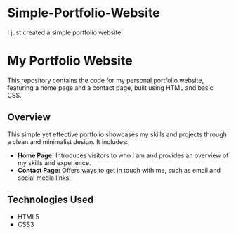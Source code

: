 # Simple-Portfolio-Website
I just created a simple portfolio website

# My Portfolio Website

This repository contains the code for my personal portfolio website, featuring a home page and a contact page, built using HTML and basic CSS.

## Overview

This simple yet effective portfolio showcases my skills and projects through a clean and minimalist design. It includes:

- **Home Page:** Introduces visitors to who I am and provides an overview of my skills and experience.
- **Contact Page:** Offers ways to get in touch with me, such as email and social media links.

## Technologies Used

- HTML5
- CSS3

